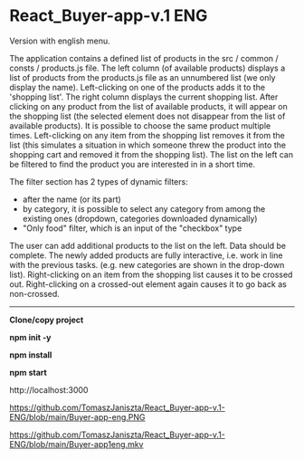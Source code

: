 # React_Buyer-app-v.1 ENG

Version with english menu.

The application contains a defined list of products in the src / common / consts / products.js file.
The left column (of available products) displays a list of products from the products.js file as an unnumbered list (we only display the name).
Left-clicking on one of the products adds it to the 'shopping list'.
The right column displays the current shopping list.
After clicking on any product from the list of available products, it will appear on the shopping list 
(the selected element does not disappear from the list of available products).
It is possible to choose the same product multiple times.
Left-clicking on any item from the shopping list removes it from the list 
(this simulates a situation in which someone threw the product into the shopping cart and removed it from the shopping list).
The list on the left can be filtered to find the product you are interested in in a short time. 

The filter section has 2 types of dynamic filters:
 - after the name (or its part)
 - by category, it is possible to select any category from among the existing ones (dropdown, categories downloaded dynamically)
 - "Only food" filter, which is an input of the "checkbox" type

The user can add additional products to the list on the left. Data should be complete.
The newly added products are fully interactive, i.e. work in line with the previous tasks. (e.g. new categories are shown in the drop-down list).
Right-clicking on an item from the shopping list causes it to be crossed out. 
Right-clicking on a crossed-out element again causes it to go back as non-crossed.

-------------------------------------------------------------------------------------------------------------------------------------------------

**Clone/copy project**

**npm init -y**

**npm install**

**npm start**

http://localhost:3000

https://github.com/TomaszJaniszta/React_Buyer-app-v.1-ENG/blob/main/Buyer-app-eng.PNG

https://github.com/TomaszJaniszta/React_Buyer-app-v.1-ENG/blob/main/Buyer-app1eng.mkv
